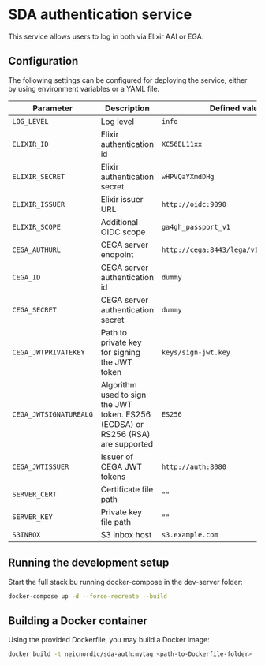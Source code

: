 # SDA authentication service

This service allows users to log in both via Elixir AAI or EGA.

## Configuration

The following settings can be configured for deploying the service, either by using environment variables or a YAML file.

Parameter | Description | Defined value
--------- | ----------- | -------
`LOG_LEVEL` | Log level | `info`
`ELIXIR_ID` | Elixir authentication id | `XC56EL11xx`
`ELIXIR_SECRET` | Elixir authentication secret | `wHPVQaYXmdDHg`
`ELIXIR_ISSUER` | Elixir issuer URL | `http://oidc:9090`
`ELIXIR_SCOPE` | Additional OIDC scope | `ga4gh_passport_v1`
`CEGA_AUTHURL` | CEGA server endpoint | `http://cega:8443/lega/v1/legas/users/`
`CEGA_ID` | CEGA server authentication id | `dummy`
`CEGA_SECRET` | CEGA server authentication secret | `dummy`
`CEGA_JWTPRIVATEKEY` | Path to private key for signing the JWT token | `keys/sign-jwt.key`
`CEGA_JWTSIGNATUREALG` | Algorithm used to sign the JWT token. ES256 (ECDSA) or RS256 (RSA) are supported | `ES256`
`CEGA_JWTISSUER` | Issuer of CEGA JWT tokens | `http://auth:8080`
`SERVER_CERT` | Certificate file path | `""`
`SERVER_KEY` | Private key file path | `""`
`S3INBOX` | S3 inbox host | `s3.example.com`

## Running the development setup

Start the full stack  bu running docker-compose in the dev-server folder:

```bash
docker-compose up -d --force-recreate --build
```

## Building a Docker container

Using the provided Dockerfile, you may build a Docker image:

```bash
docker build -t neicnordic/sda-auth:mytag <path-to-Dockerfile-folder>
```
